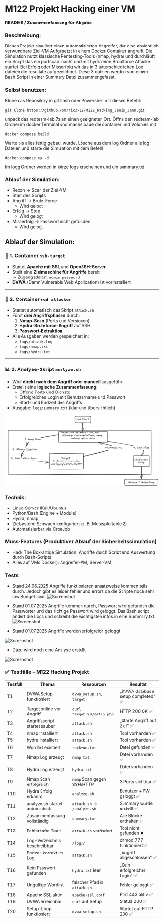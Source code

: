 # M122 Projekt Hacking einer VM

**README / Zusammenfassung für Abgabe**

### Beschreibung:

Dieses Projekt simuliert einen automatisierten Angreifer, der eine absichtlich verwundbare Ziel-VM Aufgesetzt in einem Docker Container angreift. Die Simulation nutzt klassische Pentesting-Tools (nmap, hydra) und durchläuft ein Script das ein portscan macht und mit hydra eine Brootforce Attacke startet. Bei Erfolg oder Misserfolg wir das in 3 unterschiedlichen Log dateien die resultate aufgezeichnet. Diese 3 dateien werden von einem Bash Script in einer Summary Datei zusammengefasst.

### Selbst benutzen: 
Klone das Repository in git bash oder Powershell mit diesen Befehl:
```
git Clone https://github.com/ric3-12/M122_Hacking_Janis_Jann.git
```
unpack das redteam-lab.7z an einen geeigneten Ort.
Öffne den redteam-lab Ordner im docker Terminal und mache baue die container und Volumes mit 
```
docker compose build
```
Warte bis alles fertig gebaut wurde.
Lösche aus dem log Ordner alle log Dateien und starte die Simulation mit dem Befehl
```
docker compose up -d
```
Im logg Ordner werden in kürze logs erscheinen und ein summary.txt

### Ablauf der Simulation:
- Recon → Scan der Ziel-VM
- Start des Scripts
- Angriff → Brute-Force
  - Wird gelogt
- Erfolg → Stop
  - Wird gelogt
- Misserfolg → Passwort nicht gefunden
   - Wird gelogt

## Ablauf der Simulation:

### 🔧 1. Container `ssh-target`

- Startet **Apache mit SSL** und **OpenSSH-Server**
- Stellt eine **Zielmaschine für Angriffe** bereit  
  → Zugangsdaten: `admin:password`
- **DVWA** (Damn Vulnerable Web Application) ist vorinstalliert

---

### 🔨 2. Container `red-attacker`

- Startet automatisch das Skript `attack.sh`
- Führt **drei Angriffsphasen** durch:
  1. **Nmap-Scan** (Ports und Versionen)
  2. **Hydra-Bruteforce-Angriff** auf SSH
  3. **Passwort-Extraktion**
- Alle Ausgaben werden gespeichert in:
  - `logs/attack.log`
  - `logs/nmap.txt`
  - `logs/hydra.txt`

---

### 📊 3. Analyse-Skript `analyze.sh`

- Wird **direkt nach dem Angriff oder manuell** ausgeführt
- Erstellt eine **logische Zusammenfassung**:
  - Offene Ports und Dienste
  - Erfolgreiches Login mit Benutzername und Passwort
  - Start- und Endzeit des Angriffs
- Ausgabe: `logs/summary.txt` (klar und übersichtlich)




![Screenshot](/Media/Bild_1.png)

### Technik:
- Linux-Server (Kali/Ubuntu)
- Python/Bash (Engine + Module)
-  Hydra, nmap,
- Zielsystem: Schwach konfiguriert (z. B. Metasploitable 2)
- Automatisierbar via CronJob


### Muss-Features (Produktiver Ablauf der Sicherheitssimulation)

- Hack The Box-artige Simulation, Angriffe durch Script und Auswertung durch Bash-Scripts.
- Alles auf VMs(Docker): Angreifer-VM, Server-VM



### Tests

- Stand 24.06.2025 Angriffe funktionieren ansatzweise kommen teils durch. Jedoch gibt es leider fehler und errors da die Scripte noch sehr low Budget sind.
 ![Screenshot](/Media/Lofile_1.0.png)

  
- Stand 01.07.2025 Angriffe kommen durch, Passwort wird gefunden die Passwörter und das richtige Passwort wird geloggt. Das Bash script ändert die Logs und schreibt die wichtigsten infos in eine Summary.txt.
 ![Screenshot](/Media/summary.png)


- Stand 01.07.2025 Angriffe werden erfolgreich geloggt

![Screenshot](/Media/Attack_Log.png.png)

- Dazu wird noch eine Analyse erstellt

![Screenshot](/Media/Analyse.png)

### ✅ Testfälle – M122 Hacking Projekt

| Testfall | Thema                          | Ressourcen                  | Resultat               |
|----------|--------------------------------|------------------------------|-------------------------|
| T1       | DVWA Setup funktioniert        | `dvwa_setup.sh`, `target`    | „DVWA database setup completed“ ✅ |
| T2       | Target online vor Angriff      | `curl target:80/setup.php`   | HTTP 200 OK ✅          |
| T3       | Angriffsscript startet sauber  | `attack.sh`                  | „Starte Angriff auf Ziel“ ✅ |
| T4       | nmap installiert               | `attack.sh`                  | Tool vorhanden ✅        |
| T5       | hydra installiert              | `attack.sh`                  | Tool vorhanden ✅        |
| T6       | Wordlist existiert             | `rockyou.txt`                | Datei gefunden ✅        |
| T7       | Nmap Log erzeugt               | `nmap.txt`                   | Datei vorhanden ✅       |
| T8       | Hydra Log erzeugt              | `hydra.txt`                  | Datei vorhanden ✅       |
| T9       | Nmap Scan erfolgreich          | `nmap` Scan gegen SSH/HTTP   | 3 Ports sichtbar ✅      |
| T10      | Hydra Erfolg erkannt           | `analyze.sh`                 | Benutzer + PW geloggt ✅ |
| T11      | analyze.sh startet automatisch | `attack.sh` → `/analyze.sh` | Summary wurde erstellt ✅ |
| T12      | Zusammenfassung vollständig    | `summary.txt`                | Alle Blöcke enthalten ✅ |
| T13      | Fehlerhafte Tools              | `attack.sh` verändert        | Tool nicht gefunden ❌   |
| T14      | Log-Verzeichnis beschreibbar   | `/logs/`                     | chmod 777 funktioniert ✅ |
| T15      | Endzeit korrekt im Log         | `attack.sh`                  | „Angriff abgeschlossen“ ✅ |
| T16      | Kein Passwort gefunden         | `hydra.txt` leer             | „Kein erfolgreicher Login“ ✅ |
| T17      | Ungültige Wordlist             | falscher Pfad in `attack.sh` | Fehler geloggt ✅        |
| T18      | Apache SSL aktiv               | `apache-ssl.conf`            | Port 443 aktiv ✅        |
| T19      | DVWA erreichbar                | `curl` auf Setup             | Status 200 ✅            |
| T20      | Setup-Loop funktioniert        | `dvwa_setup.sh`              | Wartet auf HTTP 200 ✅   |

